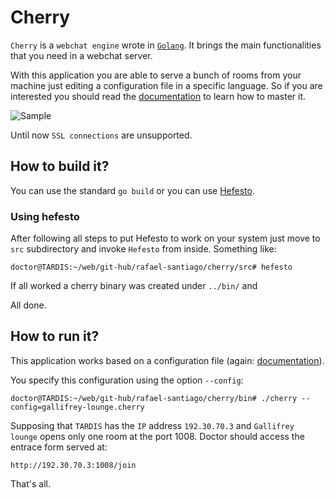 # Cherry

``Cherry`` is a ``webchat engine`` wrote in [``Golang``](https://github.com/golang/go). It brings the main functionalities that you need in a webchat server.

With this application you are able to serve a bunch of rooms from your machine just editing a configuration file in a specific language.
So if you are interested you should read the [documentation](https://github.com/rafael-santiago/cherry/blob/master/doc/README.md) to learn how to master it.

![Sample](https://github.com/rafael-santiago/cherry/blob/master/etc/sample.gif)

Until now ``SSL connections`` are unsupported.

## How to build it?

You can use the standard ``go build`` or you can use [Hefesto](https://github.com/rafael-santiago/hefesto).

### Using hefesto

After following all steps to put Hefesto to work on your system just move to ``src`` subdirectory and invoke ``Hefesto`` from
inside. Something like:

```
doctor@TARDIS:~/web/git-hub/rafael-santiago/cherry/src# hefesto
```

If all worked a cherry binary was created under ``../bin/`` and

All done.

## How to run it?

This application works based on a configuration file (again: [documentation](https://github.com/rafael-santiago/cherry/blob/master/doc/README.md)).

You specify this configuration using the option ``--config``:

```
doctor@TARDIS:~/web/git-hub/rafael-santiago/cherry/bin# ./cherry --config=gallifrey-lounge.cherry

```

Supposing that ``TARDIS`` has the ``IP`` address ``192.30.70.3`` and ``Gallifrey lounge`` opens only one room at the port 1008.
Doctor should access the entrace form served at:

```
http://192.30.70.3:1008/join
```

That's all.
